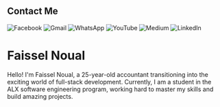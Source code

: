 ## Contact Me

![Facebook](https://img.shields.io/badge/Facebook-%231877F2.svg?style=for-the-badge&logo=Facebook&logoColor=white)   ![Gmail](https://img.shields.io/badge/Gmail-D14836?style=for-the-badge&logo=gmail&logoColor=white)   ![WhatsApp](https://img.shields.io/badge/WhatsApp-25D366?style=for-the-badge&logo=whatsapp&logoColor=white)  ![YouTube](https://img.shields.io/badge/YouTube-%23FF0000.svg?style=for-the-badge&logo=YouTube&logoColor=white) ![Medium](https://img.shields.io/badge/Medium-12100E?style=for-the-badge&logo=medium&logoColor=white) ![LinkedIn](https://img.shields.io/badge/linkedin-%230077B5.svg?style=for-the-badge&logo=linkedin&logoColor=white)




# Faissel Noual

Hello! I'm Faissel Noual, a 25-year-old accountant transitioning into the exciting world of full-stack development. Currently, I am a student in the ALX software engineering program, working hard to master my skills and build amazing projects.



